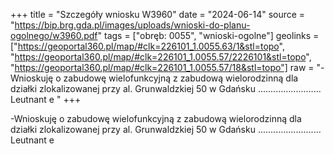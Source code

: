 +++
title = "Szczegóły wniosku W3960"
date = "2024-06-14"
source = "https://bip.brg.gda.pl/images/uploads/wnioski-do-planu-ogolnego/w3960.pdf"
tags = ["obręb: 0055", "wnioski-ogolne"]
geolinks = ["https://geoportal360.pl/map/#clk=226101_1.0055.63/1&stl=topo", "https://geoportal360.pl/map/#clk=226101_1.0055.57/2226101&stl=topo", "https://geoportal360.pl/map/#clk=226101_1.0055.57/18&stl=topo"]
raw = "-Wnioskuję o zabudowę wielofunkcyjną z zabudową wielorodzinną dla działki zlokalizowanej przy al. Grunwaldzkiej 50 w Gdańsku ......................... Leutnant e "
+++

-Wnioskuję o zabudowę wielofunkcyjną z zabudową wielorodzinną dla działki
zlokalizowanej przy al. Grunwaldzkiej 50 w Gdańsku ......................... Leutnant e



